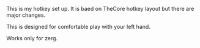 This is my hotkey set up. It is baed on TheCore hotkey layout but there are major changes.

This is designed for comfortable play with your left hand.

Works only for zerg.
